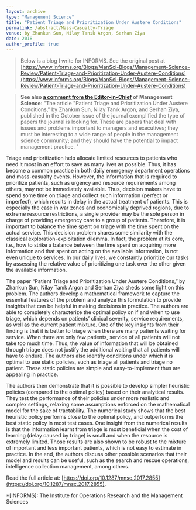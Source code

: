 ```yaml
---
layout: archive
type: "Management Science"
title: "Patient Triage and Prioritization Under Austere Conditions"
permalink: /abstract/Mass-Casualty-Triage
venue: by Zhankun Sun, Nilay Tanık Argon, Serhan Ziya
date: 2018
author_profile: true
---
```

> Below is a blog I write for INFORMS. See the original post at [https://www.informs.org/Blogs/ManSci-Blogs/Management-Science-Review/Patient-Triage-and-Prioritization-Under-Austere-Conditions](https://www.informs.org/Blogs/ManSci-Blogs/Management-Science-Review/Patient-Triage-and-Prioritization-Under-Austere-Conditions)

> **See also [a comment from the Editor-in-Chief](https://connect.informs.org/communities/community-home/digestviewer/viewthread?MessageKey=a7157521-f129-47df-803f-85a2be946e5f&CommunityKey=1d5653fa-85c8-46b3-8176-869b140e5e3c&tab=digestviewer#bma7157521-f129-47df-803f-85a2be946e5f) of Management Science**: "The article "Patient Triage and Prioritization Under Austere Conditions," by Zhankun Sun, Nilay Tanık Argon, and Serhan Ziya, published in the October issue of the journal exemplified the type of papers the journal is looking for. These are papers that deal with issues and problems important to managers and executives; they must be interesting to a wide range of people in the management science community; and they should have the potential to impact management practice. "

Triage and prioritization help allocate limited resources to patients who need it most in an effort to save as many lives as possible. Thus, it has become a common practice in both daily emergency department operations and mass-casualty events. However, the information that is required to prioritize patients, such as urgency and resource requirements among others, may not be immediately available. Thus, decision makers have to spend some time on triage and collect such information (perfect or imperfect), which results in delay in the actual treatment of patients. This is especially the case in war zones and economically deprived regions, due to extreme resource restrictions, a single provider may be the sole person in charge of providing emergency care to a group of patients. Therefore, it is important to balance the time spent on triage with the time spent on the actual service. This decision problem shares some similarity with the classical exploration-exploitation dilemma. In fact, the problem at its core, i.e., how to strike a balance between the time spent on acquiring more information and that spent on acting on the available information, is not even unique to services. In our daily lives, we constantly prioritize our tasks by assessing the relative value of prioritizing one task over the other given the available information.

The paper “Patient Triage and Prioritization Under Austere Conditions,” by Zhankun Sun, Nilay Tanık Argon and Serhan Ziya sheds some light on this problem. The authors develop a mathematical framework to capture the essential features of the problem and analyze this formulation to provide insights that can be helpful in making decisions in practice. The authors are able to completely characterize the optimal policy on if and when to use triage, which depends on patients’ clinical severity, service requirements, as well as the current patient mixture. One of the key insights from their finding is that it is better to triage when there are many patients waiting for service. When there are only few patients, service of all patients will not take too much time. Thus, the value of information that will be obtained through triage does not justify the additional waiting that all patients will have to endure. The authors also identify conditions under which it is optimal to use static policies, such as triage all patients and triage no patient. These static policies are simple and easy-to-implement thus are appealing in practice.

The authors then demonstrate that it is possible to develop simpler heuristic policies (compared to the optimal policy) based on their analytical results. They test the performance of their policies under more realistic and complex settings, relaxing some assumptions enforced on the mathematical model for the sake of tractability. The numerical study shows that the best heuristic policy performs close to the optimal policy, and outperforms the best static policy in most test cases. One insight from the numerical results is that the information learnt from triage is most beneficial when the cost of learning (delay caused by triage) is small and when the resource is extremely limited. Those results are also shown to be robust to the mixture of important and less important patients, which is not easy to estimate in practice. In the end, the authors discuss other possible scenarios that their model and results can be useful, such as the search and rescue operations, intelligence collection management, among others.

Read the full article at: [https://doi.org/10.1287/mnsc.2017.2855](https://doi.org/10.1287/mnsc.2017.2855).

*[INFORMS]: The Institute for Operations Research and the Management Sciences
